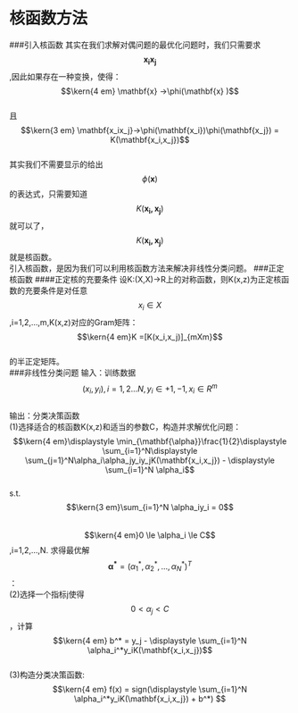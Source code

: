 # 核函数方法
###引入核函数
其实在我们求解对偶问题的最优化问题时，我们只需要求$$\mathbf{x_ix_j}$$,因此如果存在一种变换，使得：  
$$\kern{4 em} \mathbf{x} ->\phi(\mathbf{x} )$$  
且$$\kern{3 em} \mathbf{x_ix_j}->\phi(\mathbf{x_i})\phi(\mathbf{x_j}) = K(\mathbf{x_i,x_j})$$  
其实我们不需要显示的给出$$\phi(\mathbf{x})$$的表达式，只需要知道$$K(\mathbf{x_i,x_j})$$就可以了，$$K(\mathbf{x_i,x_j})$$就是核函数。   
引入核函数，是因为我们可以利用核函数方法来解决非线性分类问题。 
###正定核函数
####正定核的充要条件
设K:(X,X)->R上的对称函数，则K(x,z)为正定核函数的充要条件是对任意$$x_i \in X$$,i=1,2,...,m,K(x,z)对应的Gram矩阵：  
$$\kern{4 em}K =[K(x_i,x_j)]_{mXm}$$  
的半正定矩阵。   
###非线性分类问题
输入：训练数据$$(x_i, y_i), i=1,2...N, y_i \in {+1, -1}, x_i \in R^m$$  
输出：分类决策函数  
(1)选择适合的核函数K(x,z)和适当的参数C，构造并求解优化问题：  
$$\kern{4 em}\displaystyle \min_{\mathbf{\alpha}}\frac{1}{2}\displaystyle \sum_{i=1}^N\displaystyle \sum_{j=1}^N\alpha_i\alpha_jy_iy_jK(\mathbf{x_i,x_j}) - \displaystyle \sum_{i=1}^N \alpha_i$$   
s.t. $$\kern{3 em}\sum_{i=1}^N \alpha_iy_i = 0$$   
$$\kern{4 em}0 \le \alpha_i \le C$$ ,i=1,2,...,N. 
求得最优解$$\mathbf{\alpha^*} = (\alpha_1^*,\alpha_2^*,...,\alpha_N^*)^T$$：   
(2)选择一个指标j使得$$0 <  \alpha_j < C$$，计算 
$$\kern{4 em} b^* = y_j - \displaystyle \sum_{i=1}^N \alpha_i^*y_iK(\mathbf{x_i,x_j})$$  
(3)构造分类决策函数:
$$\kern{4 em} f(x) = sign(\displaystyle \sum_{i=1}^N \alpha_i^*y_iK(\mathbf{x_i,x_j}) + b^*) $$  












 









